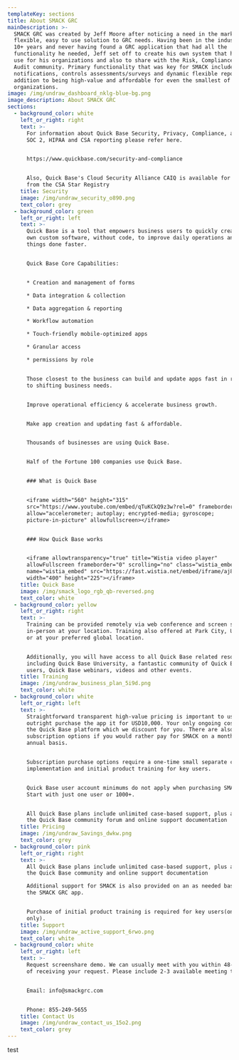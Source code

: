 ```yaml
---
templateKey: sections
title: About SMACK GRC
mainDescription: >-
  SMACK GRC was created by Jeff Moore after noticing a need in the market for a
  flexible, easy to use solution to GRC needs. Having been in the industry for
  10+ years and never having found a GRC application that had all the
  functionality he needed, Jeff set off to create his own system that he could
  use for his organizations and also to share with the Risk, Compliance and
  Audit community. Primary functionality that was key for SMACK included
  notifications, controls assessments/surveys and dynamic flexible reporting in
  addition to being high-value and affordable for even the smallest of teams and
  organizations.
image: /img/undraw_dashboard_nklg-blue-bg.png
image_description: About SMACK GRC
sections:
  - background_color: white
    left_or_right: right
    text: >-
      For information about Quick Base Security, Privacy, Compliance, and SOC 1,
      SOC 2, HIPAA and CSA reporting please refer here.


      https://www.quickbase.com/security-and-compliance


      Also, Quick Base's Cloud Security Alliance CAIQ is available for download
      from the CSA Star Registry
    title: Security
    image: /img/undraw_security_o890.png
    text_color: grey
  - background_color: green
    left_or_right: left
    text: >-
      Quick Base is a tool that empowers business users to quickly create their
      own custom software, without code, to improve daily operations and get
      things done faster. 


      Quick Base Core Capabilities:


      * Creation and management of forms

      * Data integration & collection

      * Data aggregation & reporting

      * Workflow automation

      * Touch-friendly mobile-optimized apps

      * Granular access

      * permissions by role


      Those closest to the business can build and update apps fast in response
      to shifting business needs.


      Improve operational efficiency & accelerate business growth.


      Make app creation and updating fast & affordable.


      Thousands of businesses are using Quick Base.


      Half of the Fortune 100 companies use Quick Base. 


      ### What is Quick Base


      <iframe width="560" height="315"
      src="https://www.youtube.com/embed/qTuKCkQ9z3w?rel=0" frameborder="0"
      allow="accelerometer; autoplay; encrypted-media; gyroscope;
      picture-in-picture" allowfullscreen></iframe>


      ### How Quick Base works


      <iframe allowtransparency="true" title="Wistia video player"
      allowFullscreen frameborder="0" scrolling="no" class="wistia_embed"
      name="wistia_embed" src="https://fast.wistia.net/embed/iframe/aj8e4qjeim"
      width="400" height="225"></iframe>
    title: Quick Base
    image: /img/smack_logo_rgb_qb-reversed.png
    text_color: white
  - background_color: yellow
    left_or_right: right
    text: >-
      Training can be provided remotely via web conference and screen share or
      in-person at your location. Training also offered at Park City, Utah, USA
      or at your preferred global location. 


      Additionally, you will have access to all Quick Base related resources
      including Quick Base University, a fantastic community of Quick Base power
      users, Quick Base webinars, videos and other events.
    title: Training
    image: /img/undraw_business_plan_5i9d.png
    text_color: white
  - background_color: white
    left_or_right: left
    text: >-
      Straightforward transparent high-value pricing is important to us. You can
      outright purchase the app it for USD10,000. Your only ongoing cost is for
      the Quick Base platform which we discount for you. There are also
      subscription options if you would rather pay for SMACK on a monthly or
      annual basis. 


      Subscription purchase options require a one-time small separate charge for
      implementation and initial product training for key users.


      Quick Base user account minimums do not apply when purchasing SMACK GRC.
      Start with just one user or 1000+.


      All Quick Base plans include unlimited case-based support, plus access to
      the Quick Base community forum and online support documentation
    title: Pricing
    image: /img/undraw_Savings_dwkw.png
    text_color: grey
  - background_color: pink
    left_or_right: right
    text: >-
      All Quick Base plans include unlimited case-based support, plus access to
      the Quick Base community and online support documentation

      Additional support for SMACK is also provided on an as needed basis via
      the SMACK GRC app. 


      Purchase of initial product training is required for key users(one-time
      only).
    title: Support
    image: /img/undraw_active_support_6rwo.png
    text_color: white
  - background_color: white
    left_or_right: left
    text: >-
      Request screenshare demo. We can usually meet with you within 48-72 hours
      of receiving your request. Please include 2-3 available meeting times.


      Email: info@smackgrc.com


      Phone: 855-249-5655
    title: Contact Us
    image: /img/undraw_contact_us_15o2.png
    text_color: grey
---
```

test
